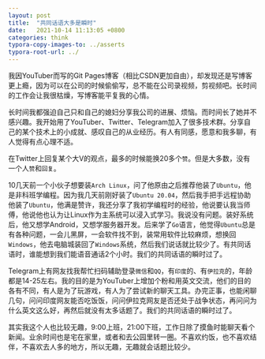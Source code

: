 ```yaml
---
layout: post
title:  "共同话语大多是瞬时"
date:   2021-10-14 11:13:05 +0800
categories: think
typora-copy-images-to: ../asserts
typora-root-url: ../
---
```


我因YouTuber而写的Git Pages博客（相比CSDN更加自由），却发现还是写博客更上瘾，因为可以在公司的时候偷偷写，总不能在公司录视频，剪视频吧。长时间的工作会让我很枯燥，写博客能平复我的心情。

长时间我都强迫自己只和自己的媳妇分享我公司的进展、烦恼。而时间长了她并不感兴趣。我开始用了YouTuber、Twitter、Telegram加入了很多技术群。分享自己的某个技术上的小成就、感叹自己的从业经历。有人有同感，愿意和我多聊，有人觉得有点心理不适。

在Twitter上回复某个大V的观点，最多的时候能换20多个`赞`。但是大多数，没有一个人`赞`和`回复`。

10几天前一个小伙子想要装`Arch Linux`，问了他原由之后推荐他装了`Ubuntu`，他是非科班学编程。因为我几天前刚好装了`Ubuntu 20.04`，然后我手把手远程协助他装了`Ubuntu`，他满是赞许，我还分享了我初学编程时的经验，他说要认我当师傅，他说他也认为让Linux作为主系统可以浸入式学习。我说没有问题。装好系统后，他又想学Android，又想学服务器开发。后来学了`Go`语言，他觉得`Ubuntu`总是有各种问题，一会儿黑屏，一会软件找不到，装常用软件比较麻烦，想换回`Windows`，他去电脑城装回了`Windows`系统，然后我们说话就比较少了。有共同话语时，谁能想到我们能语音通话2个小时。我们的共同话语的瞬时过了。

Telegram上有网友找我帮忙扫码辅助登录`微信`和`QQ`，有`印度`的、有`伊拉克`的，年龄都是14-25左右。我的目的是为YouTuber上增加个粉和用英文交流，他们的目的各有不同，有人是为了玩游戏，有人为了尝试新的聊天工具。办完正事，也能闲聊几句，问问印度网友能否吃饭饭，问问伊拉克网友是否还处于战争状态，再问问为什么英文这么好，再然后就没有太多话题了。我们的共同话语的瞬时过了。

其实我这个人也比较无趣，9:00上班，21:00下班，工作日除了摸鱼时能聊天看个新闻。业余时间也是宅在家里，或者和去公园里转一圈。不喜欢约饭，也不喜欢结伴，不喜欢去人多的地方，所以无趣，无趣就会话题比较少。
